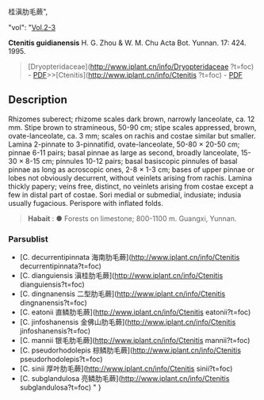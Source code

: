 桂滇肋毛蕨",

  "vol": "[Vol.2-3](http://iplant.cn/foc/vol/1)

**Ctenitis guidianensis** H. G. Zhou & W. M. Chu Acta Bot. Yunnan. 17: 424. 1995.

> [Dryopteridaceae](http://www.iplant.cn/info/Dryopteridaceae ?t=foc) - [PDF](http://iplant.cn/foc/pdf/Dryopteridaceae.pdf)>>[Ctenitis](http://www.iplant.cn/info/Ctenitis ?t=foc) - [PDF](http://www.iplant.cn/foc/pdf/Ctenitis.pdf)

## Description

Rhizomes suberect; rhizome scales dark brown, narrowly lanceolate, ca. 12 mm. Stipe brown to stramineous, 50-90 cm; stipe scales appressed, brown, ovate-lanceolate, ca. 3 mm; scales on rachis and costae similar but smaller. Lamina 2-pinnate to 3-pinnatifid, ovate-lanceolate, 50-80 × 20-50 cm; pinnae 6-11 pairs; basal pinnae as large as second, broadly lanceolate, 15-30 × 8-15 cm; pinnules 10-12 pairs; basal basiscopic pinnules of basal pinnae as long as acroscopic ones, 2-8 × 1-3 cm; bases of upper pinnae or lobes not obviously decurrent, without veinlets arising from rachis. Lamina thickly papery; veins free, distinct, no veinlets arising from costae except a few in distal part of costae. Sori medial or submedial, indusiate; indusia usually fugacious. Perispore with inflated folds.
> **Habait** : 
>● Forests on limestone; 800-1100 m. Guangxi, Yunnan.

### Parsublist

* [C.  decurrentipinnata  海南肋毛蕨](http://www.iplant.cn/info/Ctenitis decurrentipinnata?t=foc)
* [C.  dianguiensis  滇桂肋毛蕨](http://www.iplant.cn/info/Ctenitis dianguiensis?t=foc)
* [C.  dingnanensis  二型肋毛蕨](http://www.iplant.cn/info/Ctenitis dingnanensis?t=foc)
* [C.  eatonii  直鳞肋毛蕨](http://www.iplant.cn/info/Ctenitis eatonii?t=foc)
* [C.  jinfoshanensis  金佛山肋毛蕨](http://www.iplant.cn/info/Ctenitis jinfoshanensis?t=foc)
* [C.  mannii  银毛肋毛蕨](http://www.iplant.cn/info/Ctenitis mannii?t=foc)
* [C.  pseudorhodolepis  棕鳞肋毛蕨](http://www.iplant.cn/info/Ctenitis pseudorhodolepis?t=foc)
* [C.  sinii  厚叶肋毛蕨](http://www.iplant.cn/info/Ctenitis sinii?t=foc)
* [C.  subglandulosa  亮鳞肋毛蕨](http://www.iplant.cn/info/Ctenitis subglandulosa?t=foc)
"
}
